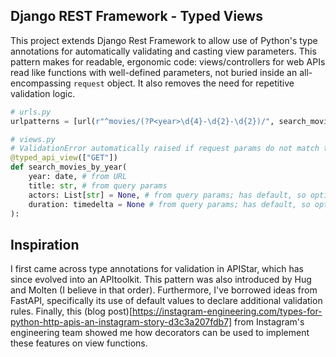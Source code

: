 ## Django REST Framework - Typed Views

This project extends Django Rest Framework to allow use of Python's type annotations for automatically validating and casting view parameters. This pattern makes for readable, ergonomic code: views/controllers for web APIs read like functions with well-defined parameters, not buried inside an all-encompassing `request` object. It also removes the need for repetitive validation logic. 

```python
# urls.py
urlpatterns = [url(r"^movies/(?P<year>\d{4}-\d{2}-\d{2})/", search_movies_by_year)]

# views.py
# ValidationError automatically raised if request params do not match types
@typed_api_view(["GET"])
def search_movies_by_year(
    year: date, # from URL
    title: str, # from query params
    actors: List[str] = None, # from query params; has default, so optional 
    duration: timedelta = None # from query params; has default, so optional 
):
```

## Inspiration

I first came across type annotations for validation in APIStar, which has since evolved into an APItoolkit. This pattern was also introduced by Hug and Molten (I believe in that order). Furthermore, I've borrowed ideas from FastAPI, specifically its use of default values to declare additional validation rules. Finally, this (blog post)[https://instagram-engineering.com/types-for-python-http-apis-an-instagram-story-d3c3a207fdb7] from Instagram's engineering team showed me how decorators can be used to implement these features on view functions.